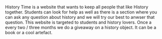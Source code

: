 History Time is a website that wants to keep all people that like History together. Students can look for help as well as there is a section where you can ask any question about history and we will try our best to anwser that question. This website is targeted to students and history lovers. Once a every two / three months we do a giveaway on a history object. It can be a book or a cool artefact.
